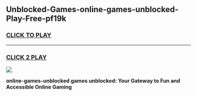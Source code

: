 
## Unblocked-Games-online-games-unblocked-Play-Free-pf19k
<h3>
<a href="https://premium76.site?title=online-games-unblocked&ref=15A">CLICK TO PLAY</a></h3>
<hr>

<h3>
<a href="https://premium76.site?title=online-games-unblocked&ref=15A">CLICK 2 PLAY</a>
  
</h3>

<a href="https://premium76.site?title=online-games-unblocked&ref=15A"><img src="https://clearcache.store/games.png"></a>


**online-games-unblocked games unblocked: Your Gateway to Fun and Accessible Online Gaming**
